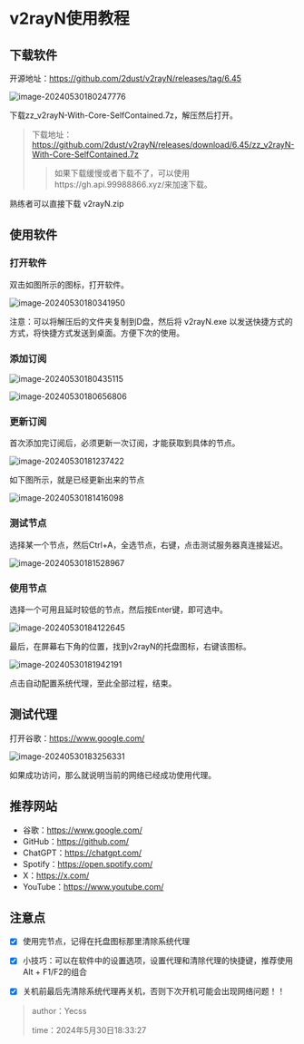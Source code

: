 # v2rayN使用教程

## 下载软件

开源地址：https://github.com/2dust/v2rayN/releases/tag/6.45

![image-20240530180247776](assets\image-20240530180247776.png)

下载zz_v2rayN-With-Core-SelfContained.7z，解压然后打开。

> 下载地址：https://github.com/2dust/v2rayN/releases/download/6.45/zz_v2rayN-With-Core-SelfContained.7z
>
> > 如果下载缓慢或者下载不了，可以使用https://gh.api.99988866.xyz/来加速下载。

熟练者可以直接下载 v2rayN.zip

## 使用软件

### 打开软件

双击如图所示的图标，打开软件。

![image-20240530180341950](assets\image-20240530180341950.png)

注意：可以将解压后的文件夹复制到D盘，然后将 v2rayN.exe 以发送快捷方式的方式，将快捷方式发送到桌面。方便下次的使用。

### 添加订阅

![image-20240530180435115](assets\image-20240530180435115.png)

![image-20240530180656806](assets\image-20240530180656806.png)

### 更新订阅

首次添加完订阅后，必须更新一次订阅，才能获取到具体的节点。

![image-20240530181237422](assets\image-20240530181237422.png)

如下图所示，就是已经更新出来的节点

![image-20240530181416098](assets\image-20240530181416098.png)

### 测试节点

选择某一个节点，然后Ctrl+A，全选节点，右键，点击测试服务器真连接延迟。

![image-20240530181528967](assets\image-20240530181528967.png)

### 使用节点

选择一个可用且延时较低的节点，然后按Enter键，即可选中。

![image-20240530184122645](assets\image-20240530184122645.png)

最后，在屏幕右下角的位置，找到v2rayN的托盘图标，右键该图标。

![image-20240530181942191](assets\image-20240530181942191.png)

点击自动配置系统代理，至此全部过程，结束。

## 测试代理

打开谷歌：https://www.google.com/

![image-20240530183256331](assets\image-20240530183256331.png)

如果成功访问，那么就说明当前的网络已经成功使用代理。

## 推荐网站

- 谷歌：https://www.google.com/
- GitHub：https://github.com/
- ChatGPT：https://chatgpt.com/
- Spotify：https://open.spotify.com/
- X：https://x.com/
- YouTube：https://www.youtube.com/

## 注意点

- [x] 使用完节点，记得在托盘图标那里清除系统代理
- [x] 小技巧：可以在软件中的设置选项，设置代理和清除代理的快捷键，推荐使用Alt + F1/F2的组合
- [x] 关机前最后先清除系统代理再关机，否则下次开机可能会出现网络问题！！



> author：Yecss
>
> time：2024年5月30日18:33:27